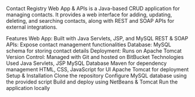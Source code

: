 Contact Registry Web App & APIs is a Java-based CRUD application for managing contacts. It provides a web interface for adding, updating, deleting, and searching contacts, along with REST and SOAP APIs for external integrations.

Features
Web App: Built with Java Servlets, JSP, and MySQL
REST & SOAP APIs: Expose contact management functionalities
Database: MySQL schema for storing contact details
Deployment: Runs on Apache Tomcat
Version Control: Managed with Git and hosted on BitBucket
Technologies Used
Java Servlets, JSP
MySQL Database
Maven for dependency management
HTML, CSS, JavaScript for UI
Apache Tomcat for deployment
Setup & Installation
Clone the repository
Configure MySQL database using the provided script
Build and deploy using NetBeans & Tomcat
Run the application locally
